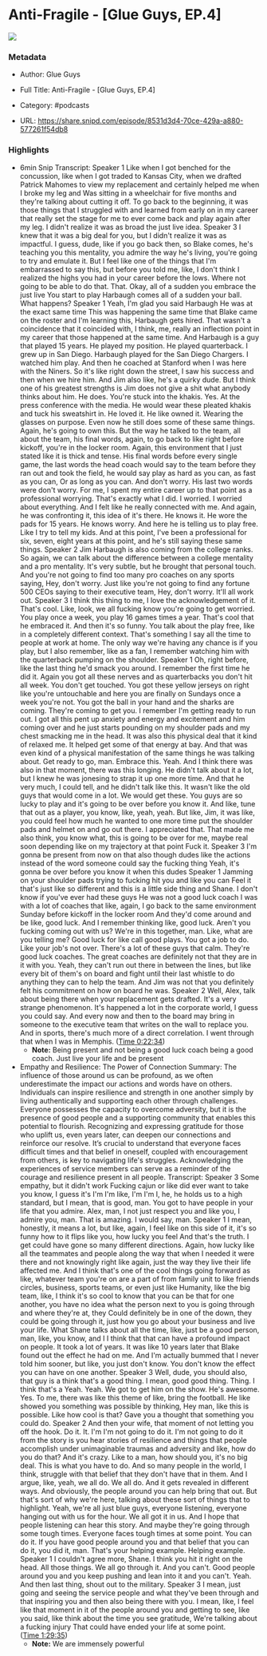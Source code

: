 # Anti-Fragile - [Glue Guys, EP.4]

![](https://wsrv.nl/?url=https%3A%2F%2Fmegaphone.imgix.net%2Fpodcasts%2F4c457cdc-6a05-11ef-bfa0-bf8da2f450e6%2Fimage%2Faade9dd98e9f4a4c68e27d6b0fc63d2b.jpg%3Fixlib%3Drails-4.3.1%26max-w%3D3000%26max-h%3D3000%26fit%3Dcrop%26auto%3Dformat%2Ccompress&w=100&h=100)

### Metadata

- Author: Glue Guys
- Full Title: Anti-Fragile - [Glue Guys, EP.4]
- Category: #podcasts



- URL: https://share.snipd.com/episode/8531d3d4-70ce-429a-a880-577261f54db8

### Highlights

- 6min Snip
  Transcript:
  Speaker 1
  Like when I got benched for the concussion, like when I got traded to Kansas City, when we drafted Patrick Mahomes to view my replacement and certainly helped me when I broke my leg and Was sitting in a wheelchair for five months and they're talking about cutting it off. To go back to the beginning, it was those things that I struggled with and learned from early on in my career that really set the stage for me to ever come back and play again after my leg. I didn't realize it was as broad the just live idea.
  Speaker 3
  I knew that it was a big deal for you, but I didn't realize it was as impactful. I guess, dude, like if you go back then, so Blake comes, he's teaching you this mentality, you admire the way he's living, you're going to try and emulate it. But I feel like one of the things that I'm embarrassed to say this, but before you told me, like, I don't think I realized the highs you had in your career before the lows. Where not going to be able to do that. That. Okay, all of a sudden you embrace the just live You start to play Harbaugh comes all of a sudden your ball. What happens?
  Speaker 1
  Yeah, I'm glad you said Harbaugh He was at the exact same time This was happening the same time that Blake came on the roster and I'm learning this, Harbaugh gets hired. That wasn't a coincidence that it coincided with, I think, me, really an inflection point in my career that those happened at the same time. And Harbaugh is a guy that played 15 years. He played my position. He played quarterback. I grew up in San Diego. Harbaugh played for the San Diego Chargers. I watched him play. And then he coached at Stanford when I was here with the Niners. So it's like right down the street, I saw his success and then when we hire him. And Jim also like, he's a quirky dude. But I think one of his greatest strengths is Jim does not give a shit what anybody thinks about him. He does. You're stuck into the khakis. Yes. At the press conference with the media. He would wear these pleated khakis and tuck his sweatshirt in. He loved it. He like owned it. Wearing the glasses on purpose. Even now he still does some of these same things. Again, he's going to own this. But the way he talked to the team, all about the team, his final words, again, to go back to like right before kickoff, you're in the locker room. Again, this environment that I just stated like it is thick and tense. His final words before every single game, the last words the head coach would say to the team before they ran out and took the field, he would say play as hard as you can, as fast as you can, Or as long as you can. And don't worry. His last two words were don't worry. For me, I spent my entire career up to that point as a professional worrying. That's exactly what I did. I worried. I worried about everything. And I felt like he really connected with me. And again, he was confronting it, this idea of it's there. He knows it. He wore the pads for 15 years. He knows worry. And here he is telling us to play free. Like I try to tell my kids. And at this point, I've been a professional for six, seven, eight years at this point, and he's still saying these same things.
  Speaker 2
  Jim Harbaugh is also coming from the college ranks. So again, we can talk about the difference between a college mentality and a pro mentality. It's very subtle, but he brought that personal touch. And you're not going to find too many pro coaches on any sports saying, Hey, don't worry. Just like you're not going to find any fortune 500 CEOs saying to their executive team, Hey, don't worry. It'll all work out.
  Speaker 3
  I think this thing to me, I love the acknowledgement of it. That's cool. Like, look, we all fucking know you're going to get worried. You play once a week, you play 16 games times a year. That's cool that he embraced it. And then it's so funny. You talk about the play free, like in a completely different context. That's something I say all the time to people at work at home. The only way we're having any chance is if you play, but I also remember, like as a fan, I remember watching him with the quarterback pumping on the shoulder.
  Speaker 1
  Oh, right before, like the last thing he'd smack you around. I remember the first time he did it. Again you got all these nerves and as quarterbacks you don't hit all week. You don't get touched. You got these yellow jerseys on right like you're untouchable and here you are finally on Sundays once a week you're not. You got the ball in your hand and the sharks are coming. They're coming to get you. I remember I'm getting ready to run out. I got all this pent up anxiety and energy and excitement and him coming over and he just starts pounding on my shoulder pads and my chest smacking me in the head. It was also this physical deal that it kind of relaxed me. It helped get some of that energy at bay. And that was even kind of a physical manifestation of the same things he was talking about. Get ready to go, man. Embrace this. Yeah. And I think there was also in that moment, there was this longing. He didn't talk about it a lot, but I knew he was jonesing to strap it up one more time. And that he very much, I could tell, and he didn't talk like this. It wasn't like the old guys that would come in a lot. We would get these. You guys are so lucky to play and it's going to be over before you know it. And like, tune that out as a player, you know, like, yeah, yeah. But like, Jim, it was like, you could feel how much he wanted to one more time put the shoulder pads and helmet on and go out there. I appreciated that. That made me also think, you know what, this is going to be over for me, maybe real soon depending like on my trajectory at that point Fuck it.
  Speaker 3
  I'm gonna be present from now on that also though dudes like the actions instead of the word someone could say the fucking thing Yeah, it's gonna be over before you know it when this dudes
  Speaker 1
  Jamming on your shoulder pads trying to fucking hit you and like you can Feel it that's just like so different and this is a little side thing and Shane. I don't know if you've ever had these guys He was not a good luck coach I was with a lot of coaches that like, again, I go back to the same environment Sunday before kickoff in the locker room And they'd come around and be like, good luck. And I remember thinking like, good luck. Aren't you fucking coming out with us? We're in this together, man. Like, what are you telling me? Good luck for like call good plays. You got a job to do. Like your job's not over. There's a lot of these guys that calm. They're good luck coaches. The great coaches are definitely not that they are in it with you. Yeah, they can't run out there in between the lines, but like every bit of them's on board and fight until their last whistle to do anything they can to help the team. And Jim was not that you definitely felt his commitment on how on board he was.
  Speaker 2
  Well, Alex, talk about being there when your replacement gets drafted. It's a very strange phenomenon. It's happened a lot in the corporate world, I guess you could say. And every now and then to the board may bring in someone to the executive team that writes on the wall to replace you. And in sports, there's much more of a direct correlation. I went through that when I was in Memphis. ([Time 0:22:34](https://share.snipd.com/snip/8c733ff4-e9bc-4c5e-95be-3e2a50e91e99))
    - **Note:** Being present and not being a good luck coach being a good coach. Just live your life and be present
- Empathy and Resilience: The Power of Connection
  Summary:
  The influence of those around us can be profound, as we often underestimate the impact our actions and words have on others.
  Individuals can inspire resilience and strength in one another simply by living authentically and supporting each other through challenges. Everyone possesses the capacity to overcome adversity, but it is the presence of good people and a supporting community that enables this potential to flourish.
  Recognizing and expressing gratitude for those who uplift us, even years later, can deepen our connections and reinforce our resolve.
  It’s crucial to understand that everyone faces difficult times and that belief in oneself, coupled with encouragement from others, is key to navigating life's struggles.
  Acknowledging the experiences of service members can serve as a reminder of the courage and resilience present in all people.
  Transcript:
  Speaker 3
  Some empathy, but it didn't work Fucking cajun or like did ever want to take you know, I guess it's I'm I'm like, I'm I'm I, he, he holds us to a high standard, but I mean, that is good, man. You got to have people in your life that you admire. Alex, man, I not just respect you and like you, I admire you, man. That is amazing. I would say, man.
  Speaker 1
  I mean, honestly, it means a lot, but like, again, I feel like on this side of it, it's so funny how to it flips like you, how lucky you feel And that's the truth. I get could have gone so many different directions. Again, how lucky like all the teammates and people along the way that when I needed it were there and not knowingly right like again, just the way they live their life affected me. And I think that's one of the cool things going forward as like, whatever team you're on are a part of from family unit to like friends circles, business, sports teams, or even just like Humanity, like the big team, like, I think it's so cool to know that you can be that for one another, you have no idea what the person next to you is going through and where they're at, they Could definitely be in one of the down, they could be going through it, just how you go about your business and live your life. What Shane talks about all the time, like, just be a good person, man, like, you know, and I I think that that can have a profound impact on people. It took a lot of years. It was like 10 years later that Blake found out the effect he had on me. And I'm actually bummed that I never told him sooner, but like, you just don't know. You don't know the effect you can have on one another.
  Speaker 3
  Well, dude, you should also, that guy is a think that's a good thing. I mean, good good thing. Thing. I think that's a Yeah. Yeah. We got to get him on the show. He's awesome. Yes. To me, there was like this theme of like, bring the football. He like showed you something was possible by thinking, Hey man, like this is possible. Like how cool is that? Gave you a thought that something you could do.
  Speaker 2
  And then your wife, that moment of not letting you off the hook. Do it. It. I'm I'm not going to do it. I'm not going to do it from the story is you hear stories of resilience and things that people accomplish under unimaginable traumas and adversity and like, how do you do that? And it's crazy. Like to a man, how should you, it's no big deal. This is what you have to do. And so many people in the world, I think, struggle with that belief that they don't have that in them. And I argue, like, yeah, we all do. We all do. And it gets revealed in different ways. And obviously, the people around you can help bring that out. But that's sort of why we're here, talking about these sort of things that to highlight. Yeah, we're all just blue guys, everyone listening, everyone hanging out with us for the hour. We all got it in us. And I hope that people listening can hear this story. And maybe they're going through some tough times. Everyone faces tough times at some point. You can do it. If you have good people around you and that belief that you can do it, you did it, man. That's your helping example. Helping example.
  Speaker 1
  I couldn't agree more, Shane. I think you hit it right on the head. All those things. We all go through it. And you can't. Good people around you and you keep pushing and lean into it and you can't. Yeah. And then last thing, shout out to the military.
  Speaker 3
  I mean, just going and seeing the service people and what they've been through and that inspiring you and then also being there with you. I mean, like, I feel like that moment in it of the people around you and getting to see, like you said, like think about the time you see gratitude, We're talking about a fucking injury That could have ended your life at some point. ([Time 1:29:35](https://share.snipd.com/snip/c829a762-1354-4563-8dcd-a3e2ccf372dc))
    - **Note:** We are immensely powerful
